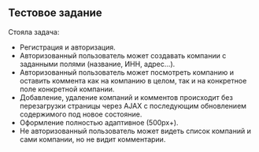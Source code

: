 ## Тестовое задание

Стояла задача:
- Регистрация и авторизация.
- Авторизованный пользователь может создавать компании с заданными полями (название, ИНН, адрес...).
- Авторизованный пользователь может посмотреть компанию и оставить коммента как на компанию в целом, так и на конкретное поле конкретной компании.
- Добавление, удаление компаний и комментов происходит без перезагрузки страницы через AJAX с последующим обновлением содержимого под новое состояние.
- Оформление полностью адаптивное (500px+).
- Не авторизованный пользователь может видеть список компаний и сами компании, но не видит комментарии.

